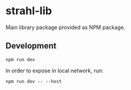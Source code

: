 # strahl-lib

Main library package provided as NPM package.

## Development

`npm run dev`

In order to expose in local network, run:

`npm run dev -- --host`
